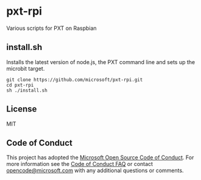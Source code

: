 # pxt-rpi

Various scripts for PXT on Raspbian

## install.sh

Installs the latest version of node.js, the PXT command line
and sets up the microbit target.

```
git clone https://github.com/microsoft/pxt-rpi.git
cd pxt-rpi
sh ./install.sh
```

## License

MIT

## Code of Conduct

This project has adopted the [Microsoft Open Source Code of Conduct](https://opensource.microsoft.com/codeofconduct/). For more information see the [Code of Conduct FAQ](https://opensource.microsoft.com/codeofconduct/faq/) or contact [opencode@microsoft.com](mailto:opencode@microsoft.com) with any additional questions or comments.
